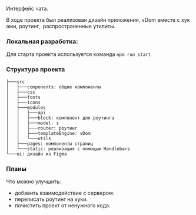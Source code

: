 Интерфейс чата.

В ходе проекта был реализован дизайн приложения, vDom вместе с хуками, роутинг, 
распространенные утилиты.

### Локальная разработка:

Для старта проекта используется команда  `npm run start`

### Структура проекта
```
├───src
│   ├───components: общие компоненты
│   ├───css
│   ├───fonts
│   ├───icons
│   ├───modules
│   │   ├───api
│   │   ├───block: компонент для роутинга
│   │   ├───model: s
│   │   ├───router: роутинг
│   │   ├───templateEngine: vDom
│   │   └───utils
│   ├───pages: компоненты страниц
│   └───static: реализация с помощью Handlebars
└───ui: дизайн из Figma
```

### Планы

Что можно улучшить:

- добавить взаимодействие с сервером. 
- переписать роутинг на хуки.
- почистить проект от ненужного кода. 
